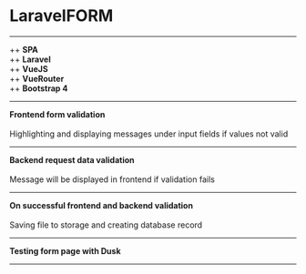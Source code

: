 # LaravelFORM

<hr>

++ <b>SPA</b></br>
++ <b>Laravel</b></br>
++ <b>VueJS</b></br>
++ <b>VueRouter</b></br>
++ <b>Bootstrap 4</b></br>
<hr>

<b>Frontend form validation</b></br></br>
Highlighting and displaying messages under input fields if values not valid
<hr>

<b>Backend request data validation</b></br></br>
Message will be displayed in frontend if validation fails
<hr>

<b>On successful frontend and backend validation</b></br></br> 
Saving file to storage and creating database record
<hr>

<b>Testing form page with Dusk</b>
<hr>

